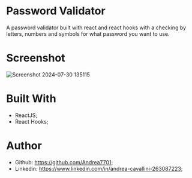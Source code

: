 # Password Validator

A password validator built with react and react hooks with a checking by letters, numbers and symbols for what password you want to use.

# Screenshot 

![Screenshot 2024-07-30 135115](https://github.com/user-attachments/assets/33c2a7f6-e99b-49c5-8172-4a42fc4195a9)

# Built With 
 - ReactJS;
 - React Hooks;


# Author
 - Github: https://github.com/Andrea7701;
 - Linkedin: https://www.linkedin.com/in/andrea-cavallini-263087223;
